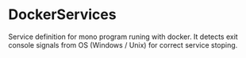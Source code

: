 # DockerServices
Service definition for mono program runing with docker.
It detects exit console signals from OS (Windows / Unix) for correct service stoping.
